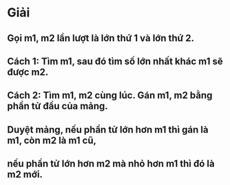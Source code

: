 # Giải
## Gọi m1, m2 lần lượt là lớn thứ 1 và lớn thứ 2.
## Cách 1: Tìm m1, sau đó tìm số lớn nhất khác m1 sẽ được m2.
## Cách 2: Tìm m1, m2 cùng lúc. Gán m1, m2 bằng phần tử đầu của mảng.
##         Duyệt mảng, nếu phần tử lớn hơn m1 thì gán là m1, còn m2 là m1 cũ,
##         nếu phần tử lớn hơn m2 mà nhỏ hơn m1 thì đó là m2 mới.
